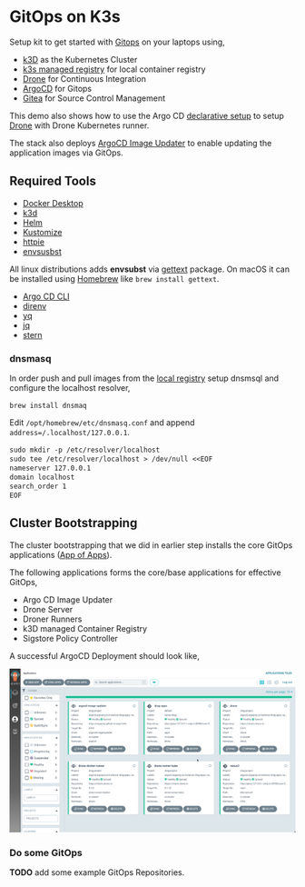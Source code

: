 # GitOps on K3s

Setup kit to get started with [Gitops](https://about.gitlab.com/topics/gitops/) on your laptops using,

- [k3D](https://k3d.io) as the Kubernetes Cluster
- [k3s managed registry](https://k3d.io/v5.4.6/usage/registries/) for local container registry
- [Drone](https://drone.io) for Continuous Integration
- [ArgoCD](https://argo-cd.readthedocs.io/) for Gitops
- [Gitea](https://gitea.io/) for Source Control Management
  
This demo also shows how to use the Argo CD [declarative setup](https://argo-cd.readthedocs.io/en/stable/operator-manual/declarative-setup/) to setup [Drone](https://drone.io) with Drone Kubernetes runner.

The stack also deploys [ArgoCD Image Updater](https://argocd-image-updater.readthedocs.io/en/stable) to enable updating the application images via GitOps.

## Required Tools

- [Docker Desktop](https://www.docker.com/products/docker-desktop/)
- [k3d](https://k3d.io/)
- [Helm](https://helm.sh/)
- [Kustomize](https://kustomize.io/)
- [httpie](https://httpie.io/)
- [envsusbst](https://www.man7.org/linux/man-pages/man1/envsubst.1.html)

All linux distributions adds **envsubst** via [gettext](https://www.gnu.org/software/gettext/) package. On macOS it can be installed using [Homebrew](https://brew.sh/) like `brew install gettext`.

- [Argo CD CLI](https://github.com/argoproj/argo-cd/releases/latest)
- [direnv](https://direnv.net/)
- [yq](https://github.com/mikefarah/yq)
- [jq](https://stedolan.github.io/jq/)
- [stern](https://github.com/wercker/stern)

### dnsmasq

In order push and pull images from the [local registry](https://k3d.io/v5.4.6/usage/registries/#using-a-local-registry) setup dnsmsql and configure the localhost resolver,

```shell
brew install dnsmaq
```

Edit `/opt/homebrew/etc/dnsmasq.conf` and append `address=/.localhost/127.0.0.1`.

```shell
sudo mkdir -p /etc/resolver/localhost
sudo tee /etc/resolver/localhost > /dev/null <<EOF
nameserver 127.0.0.1
domain localhost
search_order 1
EOF
```

## Cluster Bootstrapping

The cluster bootstrapping  that we did in earlier step installs the core GitOps applications ([App of Apps](https://argo-cd.readthedocs.io/en/stable/operator-manual/declarative-setup/#app-of-apps)).

The following applications forms the core/base applications for effective GitOps,

- Argo CD Image Updater
- Drone Server
- Droner Runners
- k3D managed Container Registry
- Sigstore Policy Controller

A successful ArgoCD Deployment should look like,

![ArgoCD Apps](./docs/images/app_of_apps.png)

### Do some GitOps

__TODO__ add some example GitOps Repositories.